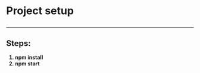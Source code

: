# Project setup <hr />
## Steps:
<ol>
    <b>
    <li>npm install</li>
    <li>npm start</li>
    </b>
</ol>
